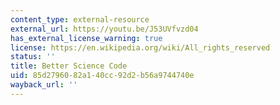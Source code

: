 ```yaml
---
content_type: external-resource
external_url: https://youtu.be/J53UVfvzd04
has_external_license_warning: true
license: https://en.wikipedia.org/wiki/All_rights_reserved
status: ''
title: Better Science Code
uid: 85d27960-82a1-40cc-92d2-b56a9744740e
wayback_url: ''
---
```

